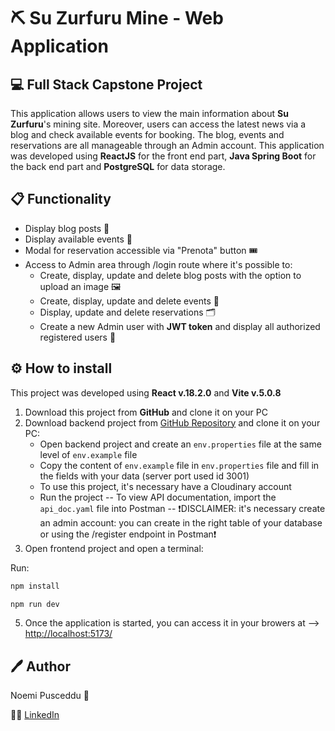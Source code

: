 # ⛏️ Su Zurfuru Mine - Web Application

## 💻 Full Stack Capstone Project

This application allows users to view the main information about **Su Zurfuru**'s mining site. Moreover, users can access the latest news via a blog and check available events for booking. The blog, events and reservations are all manageable through an Admin account. This application was developed using **ReactJS** for the front end part, **Java Spring Boot** for the back end part and **PostgreSQL** for data storage.

## 📋 Functionality

- Display blog posts 📝
- Display available events 📅
- Modal for reservation accessible via "Prenota" button 🎟️
- Access to Admin area through /login route where it's possible to:
  - Create, display, update and delete blog posts with the option to upload an image 🖼️
  - Create, display, update and delete events 📅
  - Display, update and delete reservations 🗂️
  - Create a new Admin user with **JWT token** and display all authorized registered users 🔐

## ⚙️ How to install

This project was developed using **React v.18.2.0** and **Vite v.5.0.8**

1. Download this project from **GitHub** and clone it on your PC
2. Download backend project from [GitHub Repository](https://github.com/NoemiP94/Capstone_be) and clone it on your PC:
   - Open backend project and create an `env.properties` file at the same level of `env.example` file
   - Copy the content of `env.example` file in `env.properties` file and fill in the fields with your data (server port used id 3001)
   - To use this project, it's necessary have a Cloudinary account
   - Run the project
     -- To view API documentation, import the `api_doc.yaml` file into Postman --
    ❗DISCLAIMER: it's necessary create an admin account: you can create in the right table of your database or using the /register endpoint in Postman❗
3. Open frontend project and open a terminal:

Run:

```bash
npm install
```

```bash
npm run dev
```

5. Once the application is started, you can access it in your browers at --> [http://localhost:5173/](http://localhost:5173/)

## 🖊️ Author

Noemi Pusceddu 🦋

🧑‍💻 [LinkedIn](https://www.linkedin.com/in/noemi-pusceddu-developer/)
